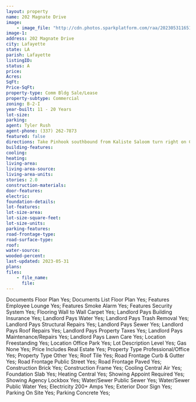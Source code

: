```yaml
---
layout: property
name: 202 Magnate Drive
image:
    - image_file: "http://cdn.photos.sparkplatform.com/raa/20230531165103661102000000.jpg"
image-1:
address: 202 Magnate Drive
city: Lafayette
state: LA
parish: Lafayette
listingID: 
status: A
price: 
Acres: 
SqFt: 
Price-SqFt: 
property-type: Comm Bldg Sale/Lease
property-subtype: Commercial
zoning: B-2-I
year-built: 11 - 20 Years
lot-size: 
parking: 
agent: Tyler Rush
agent-phone: (337) 262-7873
featured: false
directions: Take Pinhook southbound from Kaliste Saloom turn right on Corporate Boulevard then right on Magnate Drive. White two story building on your right
building-features: 
cooling: 
heating: 
living-area: 
living-area-source: 
living-area-units: 
stories: 2.0
construction-materials: 
door-features: 
electric: 
foundation-details: 
lot-features: 
lot-size-area: 
lot-size-square-feet: 
lot-size-units: 
parking-features: 
road-frontage-type: 
road-surface-type: 
roof: 
water-source: 
wooded-percent: 
last-updated: 2023-05-31
plans: 
files:
    - file_name:
      file:
---
```

Documents	Floor Plan	Yes;
Documents List	Floor Plan	Yes;
Features	Employee Lounge	Yes;
Features	Smoke Alarm	Yes;
Features	Security System	Yes;
Flooring	Wall to Wall Carpet	Yes;
Landlord Pays	Building Insurance	Yes;
Landlord Pays	Water	Yes;
Landlord Pays	Trash Removal	Yes;
Landlord Pays	Structural Repairs	Yes;
Landlord Pays	Sewer	Yes;
Landlord Pays	Roof Repairs	Yes;
Landlord Pays	Property Taxes	Yes;
Landlord Pays	Maintenance/Repairs	Yes;
Landlord Pays	Lawn Care	Yes;
Location	Freestanding	Yes;
Location	Office Park	Yes;
Lot Description	Level	Yes;
Gas	None	Yes;
Price Includes	Real Estate	Yes;
Property Type	Professional/Office	Yes;
Property Type	Other	Yes;
Roof	Tile	Yes;
Road Frontage	Curb & Gutter	Yes;
Road Frontage	Public Street	Yes;
Road Frontage	Paved	Yes;
Construction	Brick	Yes;
Construction	Frame	Yes;
Cooling	Central Air	Yes;
Foundation	Slab	Yes;
Heating	Central	Yes;
Showing	Appoint Required	Yes;
Showing	Agency Lockbox	Yes;
Water/Sewer	Public Sewer	Yes;
Water/Sewer	Public Water	Yes;
Electricity	200+ Amps	Yes;
Exterior	Door Sign	Yes;
Parking	On Site	Yes;
Parking	Concrete	Yes;

